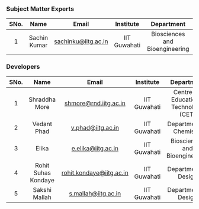 ### Subject Matter Experts
| SNo. | Name | Email | Institute | Department |
| :---: | :---: | :---: | :---: | :---: |
| 1 | Sachin Kumar | sachinku@iitg.ac.in | IIT Guwahati | Biosciences and Bioengineering |

### Developers
| SNo. | Name | Email | Institute | Department |
| :---: | :---: | :---: | :---: | :---: |
| 1 | Shraddha More | shmore@rnd.iitg.ac.in | IIT Guwahati | Centre for Educational Technology (CET) |
| 2 | Vedant Phad | v.phad@iitg.ac.in | IIT Guwahati | Department of Chemistry |
| 3 | Elika | e.elika@iitg.ac.in | IIT Guwahati | Biosciences and Bioengineering |
| 4 | Rohit Suhas Kondaye | rohit.kondaye@iitg.ac.in | IIT Guwahati | Department of Design |
| 5 | Sakshi Mallah | s.mallah@iitg.ac.in | IIT Guwahati | Department of Design |